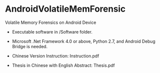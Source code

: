 # AndroidVolatileMemForensic
Volatile Memory Forensics on Android Device  

* Executable software in /Software folder.  

* Microsoft .Net Framework 4.0 or above, Python 2.7, and Android Debug Bridge is needed.
* Chinese Version Instruction: Instruction.pdf
* Thesis in Chinese with English Abstract: Thesis.pdf

